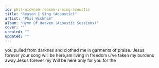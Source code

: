 ```yaml
---
id: phil-wickham-reason-i-sing-acoustic
title: "Reason I Sing (Acoustic)"
artist: "Phil Wickham"
album: "Hymn Of Heaven (Acoustic Sessions)"
cover: ""
created: ""
updated: ""
---
```


you pulled from darknes and clothed me in garments of praise.   Jesus forever your song will be here,am living in freedom u've taken my burdens away.Jesus forever my Will be here only for you.for the